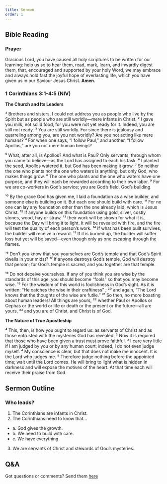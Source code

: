 ```yaml
---
title: Sermon 
order: 1
---
```


## Bible Reading

### Prayer
Gracious Lord, you have caused all holy scriptures to be written for our learning: help us so to hear them, read, mark, learn, and inwardly digest them, that, encouraged and supported by your holy Word, we may embrace and always hold fast the joyful hope of everlasting life, which you have given us in our Saviour Jesus Christ.
**Amen.**


### 1 Corinthians 3:1-4:5 (NIV)

**The Church and Its Leaders**

³ Brothers and sisters, I could not address you as people who live by the Spirit but as people who are still worldly—mere infants in Christ. ² I gave you milk, not solid food, for you were not yet ready for it. Indeed, you are still not ready. ³ You are still worldly. For since there is jealousy and quarreling among you, are you not worldly? Are you not acting like mere humans? ⁴ For when one says, “I follow Paul,” and another, “I follow Apollos,” are you not mere human beings?

⁵ What, after all, is Apollos? And what is Paul? Only servants, through whom you came to believe—as the Lord has assigned to each his task. ⁶ I planted the seed, Apollos watered it, but God has been making it grow. ⁷ So neither the one who plants nor the one who waters is anything, but only God, who makes things grow. ⁸ The one who plants and the one who waters have one purpose, and they will each be rewarded according to their own labor. ⁹ For we are co-workers in God’s service; you are God’s field, God’s building.

¹⁰ By the grace God has given me, I laid a foundation as a wise builder, and someone else is building on it. But each one should build with care. ¹¹ For no one can lay any foundation other than the one already laid, which is Jesus Christ. ¹² If anyone builds on this foundation using gold, silver, costly stones, wood, hay or straw, ¹³ their work will be shown for what it is, because the Day will bring it to light. It will be revealed with fire, and the fire will test the quality of each person’s work. ¹⁴ If what has been built survives, the builder will receive a reward. ¹⁵ If it is burned up, the builder will suffer loss but yet will be saved—even though only as one escaping through the flames.

¹⁶ Don’t you know that you yourselves are God’s temple and that God’s Spirit dwells in your midst? ¹⁷ If anyone destroys God’s temple, God will destroy that person; for God’s temple is sacred, and you together are that temple.

¹⁸ Do not deceive yourselves. If any of you think you are wise by the standards of this age, you should become “fools” so that you may become wise. ¹⁹ For the wisdom of this world is foolishness in God’s sight. As it is written: “He catches the wise in their craftiness” ; ²⁰ and again, “The Lord knows that the thoughts of the wise are futile.” ²¹ So then, no more boasting about human leaders! All things are yours, ²² whether Paul or Apollos or Cephas or the world or life or death or the present or the future—all are yours, ²³ and you are of Christ, and Christ is of God.

**The Nature of True Apostleship**

⁴ This, then, is how you ought to regard us: as servants of Christ and as those entrusted with the mysteries God has revealed. ² Now it is required that those who have been given a trust must prove faithful. ³ I care very little if I am judged by you or by any human court; indeed, I do not even judge myself. ⁴ My conscience is clear, but that does not make me innocent. It is the Lord who judges me. ⁵ Therefore judge nothing before the appointed time; wait until the Lord comes. He will bring to light what is hidden in darkness and will expose the motives of the heart. At that time each will receive their praise from God.


## Sermon Outline
### Who leads?

1. The Corinthians are infants in Christ. 
2. The Corinthians need to know that…
- a. God gives the growth. 
- b. We need to build with care. 
- c. We have everything. 
3. We are servants of Christ and stewards of God’s mysteries. 




## Q&A
Got questions or comments? Send them [here](https://tinyurl.com/SGHACQuestionsAnswers)
